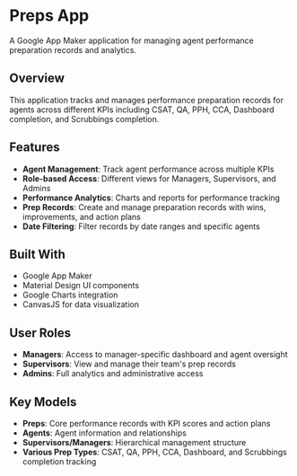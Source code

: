 # Preps App

A Google App Maker application for managing agent performance preparation records and analytics.

## Overview

This application tracks and manages performance preparation records for agents across different KPIs including CSAT, QA, PPH, CCA, Dashboard completion, and Scrubbings completion.

## Features

- **Agent Management**: Track agent performance across multiple KPIs
- **Role-based Access**: Different views for Managers, Supervisors, and Admins
- **Performance Analytics**: Charts and reports for performance tracking
- **Prep Records**: Create and manage preparation records with wins, improvements, and action plans
- **Date Filtering**: Filter records by date ranges and specific agents

## Built With

- Google App Maker
- Material Design UI components
- Google Charts integration
- CanvasJS for data visualization

## User Roles

- **Managers**: Access to manager-specific dashboard and agent oversight
- **Supervisors**: View and manage their team's prep records
- **Admins**: Full analytics and administrative access

## Key Models

- **Preps**: Core performance records with KPI scores and action plans
- **Agents**: Agent information and relationships
- **Supervisors/Managers**: Hierarchical management structure
- **Various Prep Types**: CSAT, QA, PPH, CCA, Dashboard, and Scrubbings completion tracking
